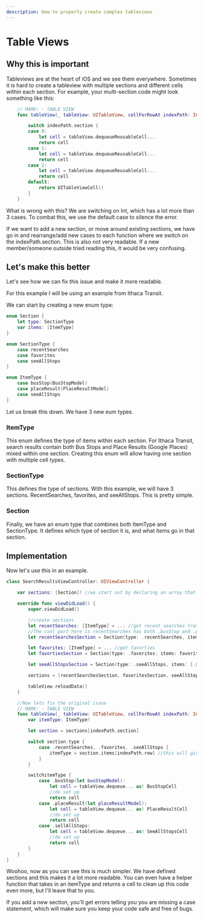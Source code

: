 ```yaml
---
description: How to properly create complex tableviews
---
```


# Table Views

## Why this is important

Tableviews are at the heart of iOS and we see them everywhere. Sometimes it is hard to create a tableview with multiple sections and different cells within each section. For example, your multi-section code might look something like this:

```swift
    // MARK: - TABLE VIEW
    func tableView(_ tableView: UITableView, cellForRowAt indexPath: IndexPath) -> UITableViewCell {

        switch indexPath.section {
        case 0:
            let cell = tableView.dequeueReusableCell...
            return cell
        case 1:
            let cell = tableView.dequeueReusableCell...
            return cell
        case 2:
            let cell = tableView.dequeueReusableCell...
            return cell
        default:
            return UITableViewCell()
        }
    }
```

What is wrong with this? We are switching on Int, which has a lot more than 3 cases. To combat this, we use the default case to silence the error.

If we want to add a new section, or move around existing sections, we have go in and rearrange/add new cases to each function where we switch on the indexPath.section. This is also not very readable. If a new member/someone outside tried reading this, it would be very confusing.

## Let's make this better

Let's see how we can fix this issue and make it more readable.

For this example I will be using an example from Ithaca Transit.

We can start by creating a new enum type:

```swift
enum Section {
    let type: SectionType
    var items: [ItemType]
}

enum SectionType {
    case recentSearches
    case favorites
    case seeAllStops
}

enum ItemType {
    case busStop(BusStopModel)
    case placeResult(PlaceResultModel)
    case seeAllStops
}
```

Let us break this down. We have 3 new eum types.

### ItemType

This enum defines the type of items within each section. For Ithaca Transit, search results contain both Bus Stops and Place Results \(Google Places\) mixed within one section. Creating this enum will allow having one section with multiple cell types.

### SectionType

This defines the type of sections. With this example, we will have 3 sections. RecentSearches, favorites, and seeAllStops. This is pretty simple.

### Section

Finally, we have an enum type that combines both ItemType and SectionType. It defines which type of section it is, and what items go in that section.

## Implementation

Now let's use this in an example.

```swift
class SearchResultsViewController: UIViewController {

    var sections: [Section]! //we start out by declaring an array that will hold all of our sections

    override func viewDidLoad() {
        super.viewDidLoad()

        //create sections
        let recentSearches: [ItemType] = ... //get recent searches from network request or userdefaults etc. We also need to make sure we convert them into ItemType. This is pretty self explanatory.
        //The cool part here is recentSearches has both .busStop and .placeResult types.
        let recentSearchesSection = Section(type: .recentSearches, items: recentSearches)

        let favorites: [ItemType] = ... //get favorties
        let favortiesSection = Section(type: .favorites: items: favorites)

        let seeAllStopsSection = Section(type: .seeAllStops, items: [.seeAllStops])

        sections = [recentSearchesSection, favoritesSection, seeAllStopsSection]

        tableView.reloadData()
    }

    //Now lets fix the original issue
    // MARK: - TABLE VIEW
    func tableView(_ tableView: UITableView, cellForRowAt indexPath: IndexPath) -> UITableViewCell {
        var itemType: ItemType!

        let section = sections[indexPath.section]

        switch section.type {
            case .recentSearches, .favorites, .seeAllStops {
                itemType = section.items[indexPath.row] //this will give us the itemType for this specific cell
            }
        }

        switchitemType {
            case .busStop(let busStopModel):
                let cell = tableView.dequeue... as! BusStopCell
                //do set up
                return cell
            case .placeResult(let placeResultModel):
                let cell = tableView.dequeue... as! PlaceResultCell
                //do set up
                return cell
            case .sellAllStops:
                let cell = tableView.dequeue... as! SeeAllStopsCell
                //do set up
                return cell
        }
    }
}
```

Woohoo, now as you can see this is much simpler. We have defined sections and this makes it a lot more readable. You can even have a helper function that takes in an itemType and returns a cell to clean up this code even more, but I'll leave that to you.

If you add a new section, you'll get errors telling you you are missing a case statement, which will make sure you keep your code safe and free of bugs.

